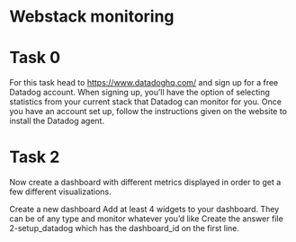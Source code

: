 # Webstack monitoring

# Task 0
For this task head to https://www.datadoghq.com/ and sign up for a free Datadog account.
When signing up, you’ll have the option of selecting statistics from your current stack that Datadog can monitor for you.
Once you have an account set up, follow the instructions given on the website to install the Datadog agent.

# Task 2
Now create a dashboard with different metrics displayed in order to get a few different visualizations.

Create a new dashboard
Add at least 4 widgets to your dashboard. They can be of any type and monitor whatever you’d like
Create the answer file 2-setup_datadog which has the dashboard_id on the first line.
